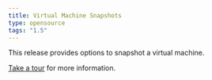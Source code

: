 ```yaml
---
title: Virtual Machine Snapshots
type: opensource
tags: "1.5"
---
```


This release provides options to snapshot a virtual machine.

[Take a tour](/overview/tour) for more information.
